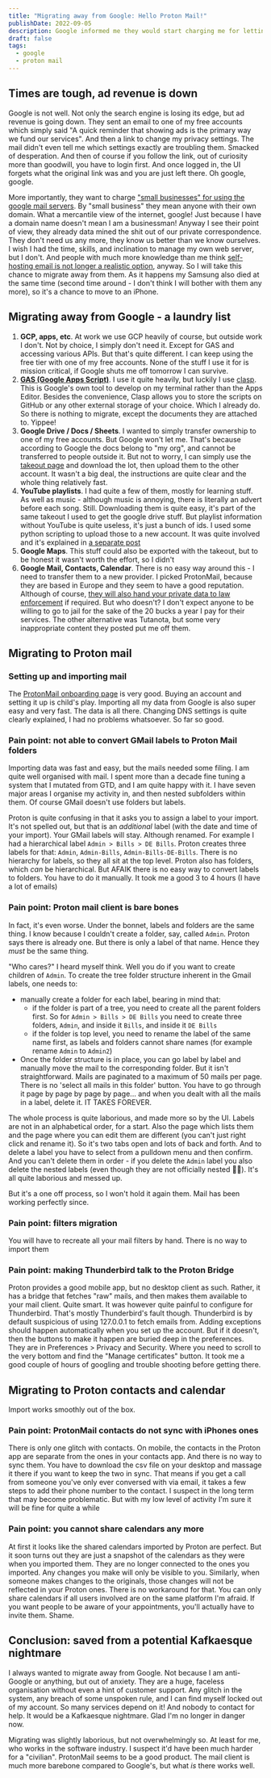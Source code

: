 ```yaml
---
title: "Migrating away from Google: Hello Proton Mail!"
publishDate: 2022-09-05
description: Google informed me they would start charging me for letting me use their mail servers with my gotofritz.net domain. Fair enough, infrastructure costs money. But if I have to pay, why pay <i>them</i>? I'm can shop around. And so I did.
draft: false
tags:
  - google
  - proton mail
---
```


## Times are tough, ad revenue is down

Google is not well. Not only the search engine is losing its edge, but ad revenue is going down. They sent an email to one of my free accounts which simply said "A quick reminder that showing ads is the primary way we fund our services". And then a link to change my privacy settings. The mail didn't even tell me which settings exactly are troubling them. Smacked of desperation. And then of course if you follow the link, out of curiosity more than goodwill, you have to login first. And once logged in, the UI forgets what the original link was and you are just left there. Oh google, google.

More importantly, they want to charge ["small businesses" for using the google mail servers](https://www.inputmag.com/tech/google-charging-small-business-owners-google-workspace). By "small business" they mean anyone with their own domain. What a mercantile view of the internet, google! Just because I have a domain name doesn't mean I am a businessman! Anyway I see their point of view, they already data mined the shit out of our private correspondence. They don't need us any more, they know us better than we know ourselves. I wish I had the time, skills, and inclination to manage my own web server, but I don't. And people with much more knowledge than me think [self-hosting email is not longer a realistic option](https://news.ycombinator.com/item?id=32715437), anyway. So I will take this chance to migrate away from them. As it happens my Samsung also died at the same time (second time around - I don't think I will bother with them any more), so it's a chance to move to an iPhone.

## Migrating away from Google - a laundry list

1. **GCP, apps, etc**. At work we use GCP heavily of course, but outside work I don't. Not by choice, I simply don't need it. Except for GAS and accessing various APIs. But that's quite different. I can keep using the free tier with one of my free accounts. None of the stuff I use it for is mission critical, if Google shuts me off tomorrow I can survive.
1. **[GAS (Google Apps Script)](/tags/Google%20Apps%20Script)**. I use it quite heavily, but luckily I use [clasp](https://developers.google.com/apps-script/guides/clasp). This is Google's own tool to develop on my terminal rather than the Apps Editor. Besides the convenience, Clasp allows you to store the scripts on GitHub or any other external storage of your choice. Which I already do. So there is nothing to migrate, except the documents they are attached to. Yippee!
1. **Google Drive / Docs / Sheets**. I wanted to simply transfer ownership to one of my free accounts. But Google won't let me. That's because according to Google the docs belong to "my org", and cannot be transferred to people outside it. But not to worry, I can simply use the [takeout page](https://takeout.google.com/settings/takeout/) and download the lot, then upload them to the other account. It wasn't a big deal, the instructions are quite clear and the whole thing relatively fast.
1. **YouTube playlists**. I had quite a few of them, mostly for learning stuff. As well as music - although music is annoying, there is literally an advert before each song. Still. Downloading them is quite easy, it's part of the same takeout I used to get the google drive stuff. But playlist information without YouTube is quite useless, it's just a bunch of ids. I used some python scripting to upload those to a new account. It was quite involved and it's explained in [a separate post](/blog/migrating-youtube-playlists-by-adding-videos-via-cli)
1. **Google Maps**. This stuff could also be exported with the takeout, but to be honest it wasn't worth the effort, so I didn't
1. **Google Mail, Contacts, Calendar**. There is no easy way around this - I need to transfer them to a new provider. I picked ProtonMail, because they are based in Europe and they seem to have a good reputation. Although of course, [they will also hand your private data to law enforcement](https://www.theverge.com/2021/9/6/22659861/protonmail-swiss-court-order-french-climate-activist-arrest-identification) if required. But who doesn't? I don't expect anyone to be willing to go to jail for the sake of the 20 bucks a year I pay for their services. The other alternative was Tutanota, but some very inappropriate content they posted put me off them.

## Migrating to Proton mail

### Setting up and importing mail

The [ProtonMail onboarding page](https://proton.me) is very good. Buying an account and setting it up is child's play. Importing all my data from Google is also super easy and very fast. The data is all there. Changing DNS settings is quite clearly explained, I had no problems whatsoever. So far so good.

### Pain point: not able to convert GMail labels to Proton Mail folders

Importing data was fast and easy, but the mails needed some filing. I am quite well organised with mail. I spent more than a decade fine tuning a system that I mutated from GTD, and I am quite happy with it. I have seven major areas I organise my activity in, and then nested subfolders within them. Of course GMail doesn't use folders but labels.

Proton is quite confusing in that it asks you to assign a label to your import. It's not spelled out, but that is an _additional_ label (with the date and time of your import). Your GMail labels will stay. Although renamed. For example I had a hierarchical label `Admin > Bills > DE Bills`. Proton creates three labels for that: `Admin`, `Admin-Bills`, `Admin-Bills-DE-Bills`. There is no hierarchy for labels, so they all sit at the top level. Proton also has folders, which _can_ be hierarchical. But AFAIK there is no easy way to convert labels to folders. You have to do it manually. It took me a good 3 to 4 hours (I have a lot of emails)

### Pain point: Proton mail client is bare bones

In fact, it's even worse. Under the bonnet, labels and folders are the same thing. I know because I couldn't create a folder, say, called `Admin`. Proton says there is already one. But there is only a label of that name. Hence they _must_ be the same thing.

"Who cares?" I heard myself think. Well you do if you want to create children of `Admin`. To create the tree folder structure inherent in the Gmail labels, one needs to:

- manually create a folder for each label, bearing in mind that:
  - if the folder is part of a tree, you need to create all the parent folders first. So for `Admin > Bills > DE Bills` you need to create three folders, `Admin`, and inside it `Bills`, and inside it `DE Bills`
  - if the folder is top level, you need to rename the label of the same name first, as labels and folders cannot share names (for example rename `Admin` to `Admin2`)
- Once the folder structure is in place, you can go label by label and manually move the mail to the corresponding folder. But it isn't straightforward. Mails are paginated to a maximum of 50 mails per page. There is no 'select all mails in this folder' button. You have to go through it page by page by page by page... and when you dealt with all the mails in a label, delete it. IT TAKES FOREVER.

The whole process is quite laborious, and made more so by the UI. Labels are not in an alphabetical order, for a start. Also the page which lists them and the page where you can edit them are different (you can't just right click and rename it). So it's two tabs open and lots of back and forth. And to delete a label you have to select from a pulldown menu and then confirm. And you can't delete them in order - if you delete the `Admin` label you also delete the nested labels (even though they are not officially nested 🤦‍♂️). It's all quite laborious and messed up.

But it's a one off process, so I won't hold it again them. Mail has been working perfectly since.

### Pain point: filters migration

You will have to recreate all your mail filters by hand. There is no way to import them

### Pain point: making Thunderbird talk to the Proton Bridge

Proton provides a good mobile app, but no desktop client as such. Rather, it has a bridge that fetches "raw" mails, and then makes them available to your mail client. Quite smart. It was however quite painful to configure for Thunderbird. That's mostly Thunderbird's fault though. Thunderbird is by default suspicious of using 127.0.0.1 to fetch emails from. Adding exceptions should happen automatically when you set up the account. But if it doesn't, then the buttons to make it happen are buried deep in the preferences. They are in Preferences > Privacy and Security. Where you need to scroll to the very bottom and find the "Manage certificates" button. It took me a good couple of hours of googling and trouble shooting before getting there.

## Migrating to Proton contacts and calendar

Import works smoothly out of the box.

### Pain point: ProtonMail contacts do not sync with iPhones ones

There is only one glitch with contacts. On mobile, the contacts in the Proton app are separate from the ones in your contacts app. And there is no way to sync them. You have to download the csv file on your desktop and massage it there if you want to keep the two in sync. That means if you get a call from someone you've only ever conversed with via email, it takes a few steps to add their phone number to the contact. I suspect in the long term that may become problematic. But with my low level of activity I'm sure it will be fine for quite a while

### Pain point: you cannot share calendars any more

At first it looks like the shared calendars imported by Proton are perfect. But it soon turns out they are just a snapshot of the calendars as they were when you imported them. They are no longer connected to the ones you imported. Any changes you make will only be visible to you. Similarly, when someone makes changes to the originals, those changes will not be reflected in your Proton ones. There is no workaround for that. You can only share calendars if all users involved are on the same platform I'm afraid. If you want people to be aware of your appointments, you'll actually have to invite them. Shame.

## Conclusion: saved from a potential Kafkaesque nightmare

I always wanted to migrate away from Google. Not because I am anti-Google or anything, but out of anxiety. They are a huge, faceless organisation without even a hint of customer support. Any glitch in the system, any breach of some unspoken rule, and I can find myself locked out of my account. So many services depend on it! And nobody to contact for help. It would be a Kafkaesque nightmare. Glad I'm no longer in danger now.

Migrating was slightly laborious, but not overwhelmingly so. At least for me, who works in the software industry. I suspect it'd have been much harder for a "civilian". ProtonMail seems to be a good product. The mail client is much more barebone compared to Google's, but what _is_ there works well.
